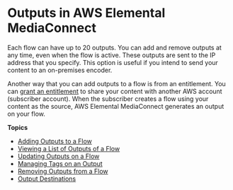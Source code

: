 # Outputs in AWS Elemental MediaConnect<a name="outputs"></a>

Each flow can have up to 20 outputs\. You can add and remove outputs at any time, even when the flow is active\. These outputs are sent to the IP address that you specify\. This option is useful if you intend to send your content to an on\-premises encoder\.

Another way that you can add outputs to a flow is from an entitlement\. You can [grant an entitlement](entitlements-grant.md) to share your content with another AWS account \(subscriber account\)\. When the subscriber creates a flow using your content as the source, AWS Elemental MediaConnect generates an output on your flow\.

**Topics**
+ [Adding Outputs to a Flow](outputs-add.md)
+ [Viewing a List of Outputs of a Flow](outputs-view-list.md)
+ [Updating Outputs on a Flow](outputs-update.md)
+ [Managing Tags on an Output](outputs-manage-tags.md)
+ [Removing Outputs from a Flow](outputs-remove.md)
+ [Output Destinations](destinations.md)